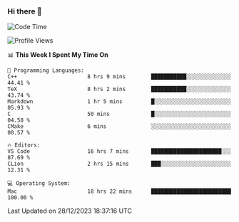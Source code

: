 ### Hi there 👋

<!--START_SECTION:waka-->
![Code Time](http://img.shields.io/badge/Code%20Time-219%20hrs%2018%20mins-blue)

![Profile Views](http://img.shields.io/badge/Profile%20Views-3-blue)

📊 **This Week I Spent My Time On** 

```text
💬 Programming Languages: 
C++                      8 hrs 9 mins        ███████████░░░░░░░░░░░░░░   44.41 % 
TeX                      8 hrs 2 mins        ███████████░░░░░░░░░░░░░░   43.74 % 
Markdown                 1 hr 5 mins         █░░░░░░░░░░░░░░░░░░░░░░░░   05.93 % 
C                        50 mins             █░░░░░░░░░░░░░░░░░░░░░░░░   04.58 % 
CMake                    6 mins              ░░░░░░░░░░░░░░░░░░░░░░░░░   00.57 % 

🔥 Editors: 
VS Code                  16 hrs 7 mins       ██████████████████████░░░   87.69 % 
CLion                    2 hrs 15 mins       ███░░░░░░░░░░░░░░░░░░░░░░   12.31 % 

💻 Operating System: 
Mac                      18 hrs 22 mins      █████████████████████████   100.00 % 
```


 Last Updated on 28/12/2023 18:37:16 UTC
<!--END_SECTION:waka-->

<!--
**JackeyHua-SJTU/JackeyHua-SJTU** is a ✨ _special_ ✨ repository because its `README.md` (this file) appears on your GitHub profile.

Here are some ideas to get you started:

- 🔭 I’m currently working on ...
- 🌱 I’m currently learning ...
- 👯 I’m looking to collaborate on ...
- 🤔 I’m looking for help with ...
- 💬 Ask me about ...
- 📫 How to reach me: ...
- 😄 Pronouns: ...
- ⚡ Fun fact: ...
-->
